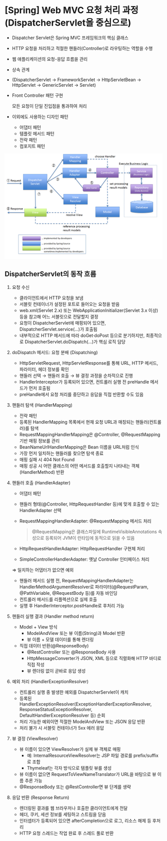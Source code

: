 # [Spring] Web MVC 요청 처리 과정(DispatcherServlet을 중심으로)

- Dispatcher Servlet은 Spring MVC 프레임워크의 핵심 클래스
- HTTP 요청을 처리하고 적절한 핸들러(Controller)로 라우팅하는 역할을 수행
- 웹 애플리케이션의 요청-응답 흐름을 관리
- 상속 관계
- 
    (DispatcherServlet -> FrameworkServlet -> HttpServletBean -> HttpServlet -> GenericServlet -> Servlet)
    
- Front Controller 패턴 구현
    
    모든 요청이 단일 진입점을 통과하여 처리
    
- 이외에도 사용하는 디자인 패턴
    - 어댑터 패턴
    - 템플릿 메서드 패턴
    - 전략 패턴
    - 컴포지트 패턴

![DispatcherServlet](./images/DispatcherServlet-image.png)

## DispatcherServlet의 동작 흐름

1. 요청 수신
    - 클라이언트에서 HTTP 요청을 보냄
    - 서블릿 컨테이너가 설정된 포트로 들어오는 요청을 받음
    - web.xml(Servlet 2.x) 또는 WebApplicationInitializer(Servlet 3.x 이상) 등을 참고해 어느 서블릿으로 전달할지 결정
    - 요청이 DispatcherServlet에 매핑되어 있으면, DispatcherServlet.service(...)가 호출됨
    - 내부적으로 HTTP 메서드에 따라 doGet·doPost 등으로 분기하지만, 최종적으로 DispatcherServlet.doDispatch(...)가 핵심 로직 담당
2. doDispatch 메서드: 요청 분배 (Dispatching)
    - HttpServletRequest, HttpServletResponse를 통해 URL, HTTP 메서드, 파라미터, 헤더 정보를 확인
    - 핸들러 선택 → 핸들러 호출 → 뷰 결정 과정을 순차적으로 진행
    - HandlerInterceptor가 등록되어 있으면, 컨트롤러 실행 전 preHandle 메서드가 먼저 호출됨
    - preHandle에서 요청 처리를 중단하고 응답을 직접 반환할 수도 있음
3. 핸들러 탐색 (HandlerMapping)
    - 전략 패턴
    - 등록된 HandlerMapping 목록에서 현재 요청 URL과 매칭되는 핸들러(컨트롤러)를 탐색
    - RequestMappingHandlerMapping은 @Controller, @RequestMapping 기반 매핑 정보를 관리
    - BeanNameUrlHandlerMapping은 Bean 이름을 URL처럼 인식
    - 가장 먼저 일치하는 핸들러를 찾으면 탐색 종료
    - 매핑 실패 시 404 Not Found
    - 매핑 성공 시 어떤 클래스의 어떤 메서드를 호출할지 나타내는 객체(HandlerMethod) 반환
4. 핸들러 호출 (HandlerAdapter)
    - 어댑터 패턴
    - 핸들러 형태(@Controller, HttpRequestHandler 등)에 맞게 호출할 수 있는 HandlerAdapter 선택
    - RequestMappingHandlerAdapter: @RequestMapping 메서드 처리
        
        > @RequestMapping은 클래스파일에 RuntimeVisibleAnnotations 속성으로 등록되어 JVM이 런타임에 동적으로 읽을 수 있음
        > 
    - HttpRequestHandlerAdapter: HttpRequestHandler 구현체 처리
    - SimpleControllerHandlerAdapter: 옛날 Controller 인터페이스 처리
    
    ⇒ 일치하는 어댑터가 없으면 예외
    
    - 핸들러 메서드 실행 전, RequestMappingHandlerAdapter는 HandlerMethodArgumentResolver로 파라미터(@RequestParam, @PathVariable, @RequestBody 등)를 자동 바인딩
    - 컨트롤러 메서드를 리플렉션으로 실제 호출
    - 실행 후 HandlerInterceptor.postHandle로 후처리 가능
5. 핸들러 실행 결과 (Handler method return)
    - Model + View 방식
        - ModelAndView 또는 뷰 이름(String)과 Model 반환
        - 뷰 이름 + 모델 데이터를 통해 렌더링
    - 직접 데이터 반환(@ResponseBody)
        - @RestController 또는 @ResponseBody 사용
        - HttpMessageConverter가 JSON, XML 등으로 직렬화해 HTTP 바디로 직접 작성
        - 뷰 렌더링 없이 곧바로 응답 생성
6. 예외 처리 (HandlerExceptionResolver)
    - 컨트롤러 실행 중 발생한 예외를 DispatcherServlet이 캐치
    - 등록된 HandlerExceptionResolver(ExceptionHandlerExceptionResolver, ResponseStatusExceptionResolver, DefaultHandlerExceptionResolver 등) 순회
    - 처리 가능한 예외이면 적절한 ModelAndView 또는 JSON 응답 반환
    - 처리 불가 시 서블릿 컨테이너가 5xx 에러 응답
7. 뷰 결정 (ViewResolver)
    - 뷰 이름이 있으면 ViewResolver가 실제 뷰 객체로 매핑
        - 예: InternalResourceViewResolver는 JSP 파일 경로를 prefix/suffix로 조합
        - Thymeleaf는 각자 방식으로 템플릿 뷰를 생성
    - 뷰 이름이 없으면 RequestToViewNameTranslator가 URL을 바탕으로 뷰 이름 추론 가능
    - @ResponseBody 또는 @RestController면 뷰 단계를 생략
8. 응답 반환 (Response Return)
    - 렌더링된 결과를 웹 브라우저나 호출한 클라이언트에게 전달
    - 헤더, 쿠키, 세션 정보를 세팅하고 스트림을 닫음
    - 인터셉터가 등록되어 있으면 afterCompletion으로 로그, 리소스 해제 등 후처리
    - HTTP 요청 스레드는 작업 완료 후 스레드 풀로 반환
